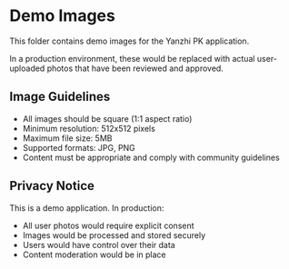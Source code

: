 # Demo Images

This folder contains demo images for the Yanzhi PK application.

In a production environment, these would be replaced with actual user-uploaded photos that have been reviewed and approved.

## Image Guidelines

- All images should be square (1:1 aspect ratio)
- Minimum resolution: 512x512 pixels
- Maximum file size: 5MB
- Supported formats: JPG, PNG
- Content must be appropriate and comply with community guidelines

## Privacy Notice

This is a demo application. In production:
- All user photos would require explicit consent
- Images would be processed and stored securely
- Users would have control over their data
- Content moderation would be in place
